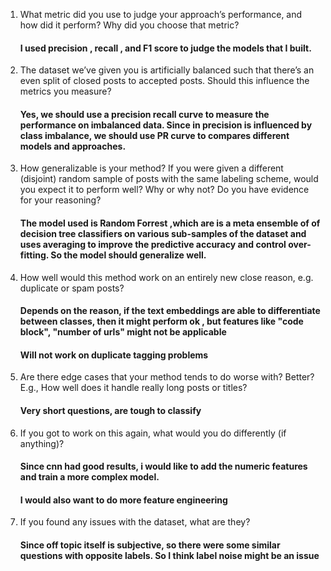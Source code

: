 1) What metric did you use to judge your approach’s performance, and how did it perform?
Why did you choose that metric?

      #### I used precision , recall , and F1 score to judge the models that I built.

2) The dataset we’ve given you is artificially balanced such that there’s an even split of
closed posts to accepted posts. Should this influence the metrics you measure?

      #### Yes, we should use a precision recall curve to measure the performance on imbalanced data. Since in precision is influenced by class imbalance, we should use PR curve to compares different models and approaches. 
3) How generalizable is your method? If you were given a different (disjoint) random
sample of posts with the same labeling scheme, would you expect it to perform well?
Why or why not? Do you have evidence for your reasoning?

      #### The model used is Random Forrest ,which are is a meta ensemble of of decision tree classifiers on various sub-samples of the dataset and uses averaging to improve the predictive accuracy and control over-fitting. So the model should generalize well.

4) How well would this method work on an entirely new close reason, e.g. duplicate or
spam posts?
      ####  Depends on the reason, if the  text embeddings are able to differentiate between classes, then it might perform ok , but features like "code block", "number of urls" might not be applicable
      #### Will not work on duplicate tagging problems
5) Are there edge cases that your method tends to do worse with? Better? E.g., How well
does it handle really long posts or titles?

     #### Very short questions, are tough to classify
6) If you got to work on this again, what would you do differently (if anything)?
     #### Since cnn had good results, i would like to add the numeric features and train a more complex model.
     #### I would also want to do more feature engineering 
7) If you found any issues with the dataset, what are they?
    #### Since off topic itself is subjective, so there were some similar questions with opposite labels. So I think label noise might be an issue